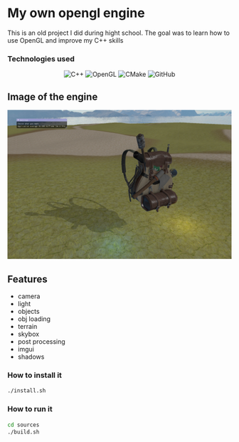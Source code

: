 # My own opengl engine

This is an old project I did during hight school. The goal was to learn how to use OpenGL and improve my C++ skills

### Technologies used

<div align="center">



![C++](https://img.shields.io/badge/c++-%2300599C.svg?style=for-the-badge&logo=c%2B%2B&logoColor=white)
![OpenGL](https://img.shields.io/badge/OpenGL-%23FFFFFF.svg?style=for-the-badge&logo=opengl)
![CMake](https://img.shields.io/badge/CMake-%23008FBA.svg?style=for-the-badge&logo=cmake&logoColor=white)
![GitHub](https://img.shields.io/badge/github-%23121011.svg?style=for-the-badge&logo=github&logoColor=white)


</div>


## Image of the engine
![alt text](./engine.png)

## Features

- camera
- light
- objects
- obj loading
- terrain
- skybox
- post processing
- imgui
- shadows


### How to install it

```bash
./install.sh
```

### How to run it

```bash
cd sources
./build.sh
```
